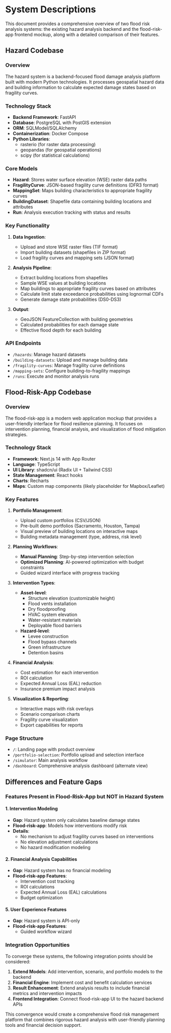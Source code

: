 # System Descriptions

This document provides a comprehensive overview of two flood risk analysis systems: the existing hazard analysis backend and the flood-risk-app frontend mockup, along with a detailed comparison of their features.

## Hazard Codebase

### Overview

The hazard system is a backend-focused flood damage analysis platform built with modern Python technologies. It processes geospatial hazard data and building information to calculate expected damage states based on fragility curves.

### Technology Stack

- **Backend Framework**: FastAPI
- **Database**: PostgreSQL with PostGIS extension
- **ORM**: SQLModel/SQLAlchemy
- **Containerization**: Docker Compose
- **Python Libraries**:
  - rasterio (for raster data processing)
  - geopandas (for geospatial operations)
  - scipy (for statistical calculations)

### Core Models

- **Hazard**: Stores water surface elevation (WSE) raster data paths
- **FragilityCurve**: JSON-based fragility curve definitions (DFR3 format)
- **MappingSet**: Maps building characteristics to appropriate fragility curves
- **BuildingDataset**: Shapefile data containing building locations and attributes
- **Run**: Analysis execution tracking with status and results

### Key Functionality

1. **Data Ingestion**:

   - Upload and store WSE raster files (TIF format)
   - Import building datasets (shapefiles in ZIP format)
   - Load fragility curves and mapping sets (JSON format)

2. **Analysis Pipeline**:

   - Extract building locations from shapefiles
   - Sample WSE values at building locations
   - Map buildings to appropriate fragility curves based on attributes
   - Calculate limit state exceedance probabilities using lognormal CDFs
   - Generate damage state probabilities (DS0-DS3)

3. **Output**:
   - GeoJSON FeatureCollection with building geometries
   - Calculated probabilities for each damage state
   - Effective flood depth for each building

### API Endpoints

- `/hazards`: Manage hazard datasets
- `/building-datasets`: Upload and manage building data
- `/fragility-curves`: Manage fragility curve definitions
- `/mapping-sets`: Configure building-to-fragility mappings
- `/runs`: Execute and monitor analysis runs

## Flood-Risk-App Codebase

### Overview

The flood-risk-app is a modern web application mockup that provides a user-friendly interface for flood resilience planning. It focuses on intervention planning, financial analysis, and visualization of flood mitigation strategies.

### Technology Stack

- **Framework**: Next.js 14 with App Router
- **Language**: TypeScript
- **UI Library**: shadcn/ui (Radix UI + Tailwind CSS)
- **State Management**: React hooks
- **Charts**: Recharts
- **Maps**: Custom map components (likely placeholder for Mapbox/Leaflet)

### Key Features

1. **Portfolio Management**:

   - Upload custom portfolios (CSV/JSON)
   - Pre-built demo portfolios (Sacramento, Houston, Tampa)
   - Visual preview of building locations on interactive maps
   - Building metadata management (type, address, risk level)

2. **Planning Workflows**:

   - **Manual Planning**: Step-by-step intervention selection
   - **Optimized Planning**: AI-powered optimization with budget constraints
   - Guided wizard interface with progress tracking

3. **Intervention Types**:

   - **Asset-level**:
     - Structure elevation (customizable height)
     - Flood vents installation
     - Dry floodproofing
     - HVAC system elevation
     - Water-resistant materials
     - Deployable flood barriers
   - **Hazard-level**:
     - Levee construction
     - Flood bypass channels
     - Green infrastructure
     - Detention basins

4. **Financial Analysis**:

   - Cost estimation for each intervention
   - ROI calculation
   - Expected Annual Loss (EAL) reduction
   - Insurance premium impact analysis

5. **Visualization & Reporting**:
   - Interactive maps with risk overlays
   - Scenario comparison charts
   - Fragility curve visualization
   - Export capabilities for reports

### Page Structure

- `/`: Landing page with product overview
- `/portfolio-selection`: Portfolio upload and selection interface
- `/simulator`: Main analysis workflow
- `/dashboard`: Comprehensive analysis dashboard (alternate view)

## Differences and Feature Gaps

### Features Present in Flood-Risk-App but NOT in Hazard System

#### 1. **Intervention Modeling**

- **Gap**: Hazard system only calculates baseline damage states
- **Flood-risk-app**: Models how interventions modify risk
- **Details**:
  - No mechanism to adjust fragility curves based on interventions
  - No elevation adjustment calculations
  - No hazard modification modeling

#### 2. **Financial Analysis Capabilities**

- **Gap**: Hazard system has no financial modeling
- **Flood-risk-app Features**:
  - Intervention cost tracking
  - ROI calculations
  - Expected Annual Loss (EAL) calculations
  - Budget optimization

#### 5. **User Experience Features**

- **Gap**: Hazard system is API-only
- **Flood-risk-app Features**:
  - Guided workflow wizard

### Integration Opportunities

To converge these systems, the following integration points should be considered:

1. **Extend Models**: Add intervention, scenario, and portfolio models to the backend
2. **Financial Engine**: Implement cost and benefit calculation services
5. **Result Enhancement**: Extend analysis results to include financial metrics and intervention impacts
6. **Frontend Integration**: Connect flood-risk-app UI to the hazard backend APIs

This convergence would create a comprehensive flood risk management platform that combines rigorous hazard analysis with user-friendly planning tools and financial decision support.
